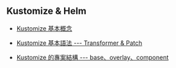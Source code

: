 ## Kustomize & Helm

* [Kustomize 基本概念](00-kustomize-basic.md)

* [Kustomize 基本語法 --- Transformer & Patch](01-kus-syntax.md)

* [Kustomize 的專案結構 --- base、overlay、component](02-kus-project.md)
